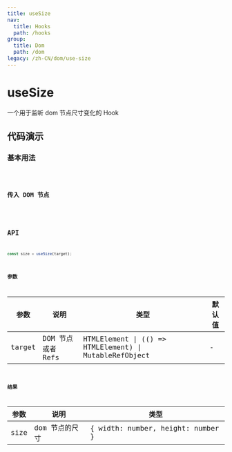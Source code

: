 ```yaml
---
title: useSize
nav:
  title: Hooks
  path: /hooks
group:
  title: Dom
  path: /dom
legacy: /zh-CN/dom/use-size
---
```


# useSize

一个用于监听 dom 节点尺寸变化的 Hook

## 代码演示

### 基本用法

<code src="./demo/demo1.tsx" />

### 传入 DOM 节点

<code src="./demo/demo2.tsx" />

## API

```ts
const size = useSize(target);
```

### 参数

| 参数    | 说明                                         | 类型                   | 默认值 |
|---------|----------------------------------------------|------------------------|--------|
| target | DOM 节点或者 Refs  | HTMLElement \| (() => HTMLElement) \| MutableRefObject | -      |

### 结果

| 参数     | 说明                                     | 类型       |
|----------|------------------------------------------|------------|
| size  | dom 节点的尺寸                         | { width: number, height: number }    |
